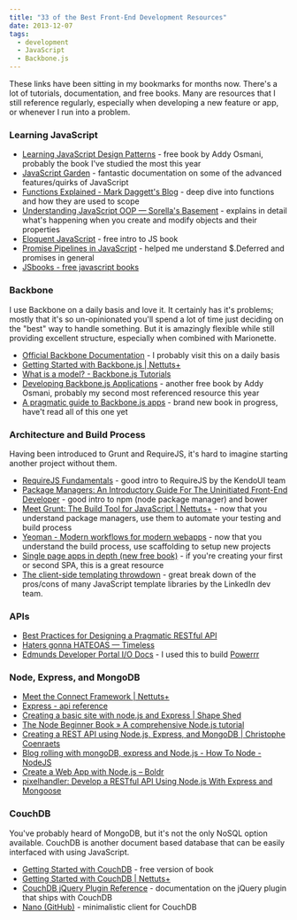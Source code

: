 ```yaml
---
title: "33 of the Best Front-End Development Resources"
date: 2013-12-07
tags:
  - development
  - JavaScript
  - Backbone.js
---
```


These links have been sitting in my bookmarks for months now. There's a lot of tutorials, documentation, and free books. Many are resources that I still reference regularly, especially when developing a new feature or app, or whenever I run into a problem.

### Learning JavaScript

- [Learning JavaScript Design Patterns](http://addyosmani.com/resources/essentialjsdesignpatterns/book/) - free book by Addy Osmani, probably the book I've studied the most this year
- [JavaScript Garden](http://bonsaiden.github.com/JavaScript-Garden/#object) - fantastic documentation on some of the advanced features/quirks of JavaScript
- [Functions Explained - Mark Daggett's Blog](http://markdaggett.com/blog/2013/02/15/functions-explained/) - deep dive into functions and how they are used to scope
- [Understanding JavaScript OOP — Sorella's Basement](http://killdream.github.io/2011/10/09/understanding-javascript-oop.html) - explains in detail what's happening when you create and modify objects and their properties
- [Eloquent JavaScript](http://eloquentjavascript.net/) - free intro to JS book
- [Promise Pipelines in JavaScript](http://sitr.us/2012/07/31/promise-pipelines-in-javascript.html) - helped me understand \$.Deferred and promises in general
- [JSbooks - free javascript books](http://jsbooks.revolunet.com/)

### Backbone

I use Backbone on a daily basis and love it. It certainly has it's problems; mostly that it's so un-opinionated you'll spend a lot of time just deciding on the "best" way to handle something. But it is amazingly flexible while still providing excellent structure, especially when combined with Marionette.

- [Official Backbone Documentation](http://documentcloud.github.io/backbone/) - I probably visit this on a daily basis
- [Getting Started with Backbone.js | Nettuts+](http://net.tutsplus.com/tutorials/javascript-ajax/getting-started-with-backbone-js/)
- [What is a model? - Backbone.js Tutorials](http://backbonetutorials.com/what-is-a-model/)
- [Developing Backbone.js Applications](http://addyosmani.github.io/backbone-fundamentals/) - another free book by Addy Osmani, probably my second most referenced resource this year
- [A pragmatic guide to Backbone.js apps](http://pragmatic-backbone.com/) - brand new book in progress, have't read all of this one yet

### Architecture and Build Process

Having been introduced to Grunt and RequireJS, it's hard to imagine starting another project without them.

- [RequireJS Fundamentals](http://www.kendoui.com/blogs/teamblog/posts/13-05-08/requirejs-fundamentals.aspx) - good intro to RequireJS by the KendoUI team
- [Package Managers: An Introductory Guide For The Uninitiated Front-End Developer](http://tech.pro/tutorial/1190/package-managers-an-introductory-guide-for-the-uninitiated-front-end-developer) - good intro to npm (node package manager) and bower
- [Meet Grunt: The Build Tool for JavaScript | Nettuts+](http://net.tutsplus.com/tutorials/javascript-ajax/meeting-grunt-the-build-tool-for-javascript/) - now that you understand package managers, use them to automate your testing and build process
- [Yeoman - Modern workflows for modern webapps](http://yeoman.io/faq.html) - now that you understand the build process, use scaffolding to setup new projects
- [Single page apps in depth (new free book)](http://singlepageappbook.com/index.html) - if you're creating your first or second SPA, this is a great resource
- [The client-side templating throwdown](http://engineering.linkedin.com/frontend/client-side-templating-throwdown-mustache-handlebars-dustjs-and-more) - great break down of the pros/cons of many JavaScript template libraries by the LinkedIn dev team.

### APIs

- [Best Practices for Designing a Pragmatic RESTful API](http://www.vinaysahni.com/best-practices-for-a-pragmatic-restful-api)
- [Haters gonna HATEOAS — Timeless](http://timelessrepo.com/haters-gonna-hateoas)
- [Edmunds Developer Portal I/O Docs](http://developer.edmunds.com/io-docs) - I used this to build [Powerrr](https://github.com/simpixelated/powerrr)

### Node, Express, and MongoDB

- [Meet the Connect Framework | Nettuts+](http://net.tutsplus.com/tutorials/javascript-ajax/meet-the-connect-framework/)
- [Express - api reference](http://expressjs.com/api.html#app-settings)
- [Creating a basic site with node.js and Express | Shape Shed](http://shapeshed.com/creating-a-basic-site-with-node-and-express/)
- [The Node Beginner Book » A comprehensive Node.js tutorial](http://www.nodebeginner.org/)
- [Creating a REST API using Node.js, Express, and MongoDB | Christophe Coenraets](http://coenraets.org/blog/2012/10/creating-a-rest-api-using-node-js-express-and-mongodb/)
- [Blog rolling with mongoDB, express and Node.js - How To Node - NodeJS](http://howtonode.org/express-mongodb)
- [Create a Web App with Node.js – Boldr](http://boldr.net/create-a-web-app-with-node)
- [pixelhandler: Develop a RESTful API Using Node.js With Express and Mongoose](http://pixelhandler.com/blog/2012/02/09/develop-a-restful-api-using-node-js-with-express-and-mongoose/)

### CouchDB

You've probably heard of MongoDB, but it's not the only NoSQL option available. CouchDB is another document based database that can be easily interfaced with using JavaScript.

- [Getting Started with CouchDB](http://guide.couchdb.org/) - free version of book
- [Getting Started with CouchDB | Nettuts+](http://net.tutsplus.com/tutorials/getting-started-with-couchdb/?search_index=1)
- [CouchDB jQuery Plugin Reference](http://bradley-holt.com/2011/07/couchdb-jquery-plugin-reference/) - documentation on the jQuery plugin that ships with CouchDB
- [Nano (GitHub)](https://github.com/dscape/nano#dbviewdesignname-viewname-params-callback) - minimalistic client for CouchDB
